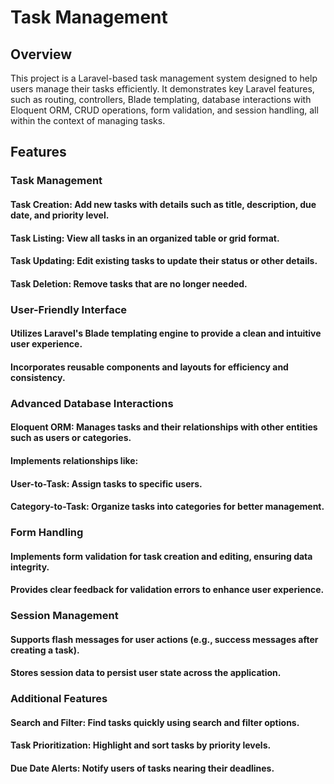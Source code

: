 # Task Management

## Overview

This project is a Laravel-based task management system designed to help users manage their tasks efficiently. It demonstrates key Laravel features, such as routing, controllers, Blade templating, database interactions with Eloquent ORM, CRUD operations, form validation, and session handling, all within the context of managing tasks.

## Features

### Task Management

#### Task Creation: Add new tasks with details such as title, description, due date, and priority level.

#### Task Listing: View all tasks in an organized table or grid format.

#### Task Updating: Edit existing tasks to update their status or other details.

#### Task Deletion: Remove tasks that are no longer needed.

### User-Friendly Interface

#### Utilizes Laravel's Blade templating engine to provide a clean and intuitive user experience.

#### Incorporates reusable components and layouts for efficiency and consistency.

### Advanced Database Interactions

#### Eloquent ORM: Manages tasks and their relationships with other entities such as users or categories.

#### Implements relationships like:

#### User-to-Task: Assign tasks to specific users.

#### Category-to-Task: Organize tasks into categories for better management.

### Form Handling

#### Implements form validation for task creation and editing, ensuring data integrity.

#### Provides clear feedback for validation errors to enhance user experience.

### Session Management

#### Supports flash messages for user actions (e.g., success messages after creating a task).

#### Stores session data to persist user state across the application.

### Additional Features

#### Search and Filter: Find tasks quickly using search and filter options.

#### Task Prioritization: Highlight and sort tasks by priority levels.

#### Due Date Alerts: Notify users of tasks nearing their deadlines.


